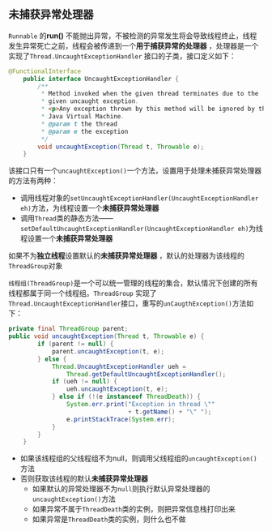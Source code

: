 ## 未捕获异常处理器



`Runnable` 的**run()** 不能抛出异常，不被检测的异常发生将会导致线程终止，线程发生异常死亡之前，线程会被传递到一个**用于捕获异常的处理器** ，处理器是一个实现了`Thread.UncaughtExceptionHandler` 接口的子类，接口定义如下：

```java
@FunctionalInterface
    public interface UncaughtExceptionHandler {
        /**
         * Method invoked when the given thread terminates due to the
         * given uncaught exception.
         * <p>Any exception thrown by this method will be ignored by the
         * Java Virtual Machine.
         * @param t the thread
         * @param e the exception
         */
        void uncaughtException(Thread t, Throwable e);
    }
```

该接口只有一个`uncaughtException()`一个方法，设置用于处理未捕获异常处理器的方法有两种：

+ 调用线程对象的`setUncaughtExceptionHandler(UncaughtExceptionHandler eh)`方法，为线程设置一个**未捕获异常处理器**
+ 调用`Thread`类的静态方法——`setDefaultUncaughtExceptionHandler(UncaughtExceptionHandler eh)`为线程设置一个**未捕获异常处理器**



如果不为**独立线程**设置默认的**未捕获异常处理器** ，默认的处理器为该线程的`ThreadGroup`对象



`线程组(ThreadGroup)`是一个可以统一管理的线程的集合，默认情况下创建的所有线程都属于同一个线程组。`ThreadGroup` 实现了`Thread.UncaughtExceptionHandler`接口，重写的`unCaugthException()`方法如下：

```java
private final ThreadGroup parent;
public void uncaughtException(Thread t, Throwable e) {
        if (parent != null) {
            parent.uncaughtException(t, e);
        } else {
            Thread.UncaughtExceptionHandler ueh =
                Thread.getDefaultUncaughtExceptionHandler();
            if (ueh != null) {
                ueh.uncaughtException(t, e);
            } else if (!(e instanceof ThreadDeath)) {
                System.err.print("Exception in thread \""
                                 + t.getName() + "\" ");
                e.printStackTrace(System.err);
            }
        }
    }

```

+ 如果该线程组的父线程组不为null，则调用父线程组的`uncaughtException()`方法
+ 否则获取该线程的默认**未捕获异常处理器**
  + 如果默认的异常处理器不为`null`则执行默认异常处理器的`uncaughtException()`方法
  + 如果异常不属于`ThreadDeath`类的实例，则把异常信息栈打印出来
  + 如果异常是`ThreadDeath`类的实例，则什么也不做



